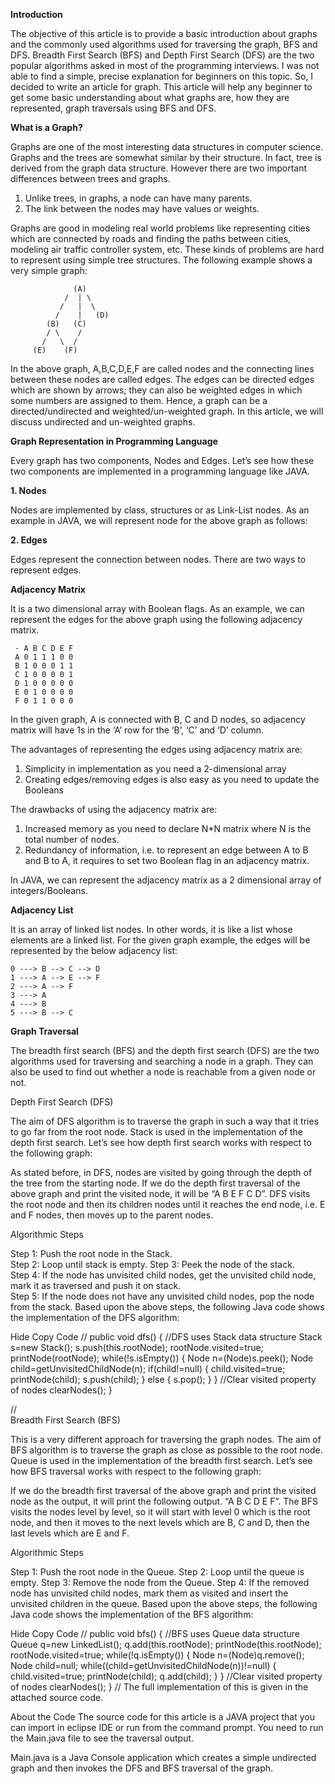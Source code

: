 **Introduction**

The objective of this article is to provide a basic introduction about graphs and the commonly used algorithms used for traversing the graph, BFS and DFS. Breadth First Search (BFS) and Depth First Search (DFS) are the two popular algorithms asked in most of the programming interviews. I was not able to find a simple, precise explanation for beginners on this topic. So, I decided to write an article for graph. This article will help any beginner to get some basic understanding about what graphs are, how they are represented, graph traversals using BFS and DFS.

**What is a Graph?**

Graphs are one of the most interesting data structures in computer science. Graphs and the trees are somewhat similar by their structure. In fact, tree is derived from the graph data structure. However there are two important differences between trees and graphs. 

1. Unlike trees, in graphs, a node can have many parents. 
2. The link between the nodes may have values or weights.

Graphs are good in modeling real world problems like representing cities which are connected by roads and finding the paths between cities, modeling air traffic controller system, etc. These kinds of problems are hard to represent using simple tree structures. The following example shows a very simple graph:   

                  (A)
                /  | \
               /   |  \
              /    |   (D)
            (B)   (C)
            / \    /
           /   \  /
         (E)    (F)
         
In the above graph, A,B,C,D,E,F are called nodes and the connecting lines between these nodes are called edges. The edges can be directed edges which are shown by arrows; they can also be weighted edges in which some numbers are assigned to them. Hence, a graph can be a directed/undirected and weighted/un-weighted graph. In this article, we will discuss undirected and un-weighted graphs.   

**Graph Representation in Programming Language**

Every graph has two components, Nodes and Edges. Let’s see how these two components are implemented in a programming language like JAVA.   

**1. Nodes**   

Nodes are implemented by class, structures or as Link-List nodes. As an example in JAVA, we will represent node for the above graph as follows:  

**2. Edges**   

Edges represent the connection between nodes. There are two ways to represent edges.

**Adjacency Matrix**  

It is a two dimensional array with Boolean flags. As an example, we can represent the edges for the above graph using the following adjacency matrix. 

     - A B C D E F
     A 0 1 1 1 0 0
     B 1 0 0 0 1 1
     C 1 0 0 0 0 1
     D 1 0 0 0 0 0
     E 0 1 0 0 0 0
     F 0 1 1 0 0 0

In the given graph, A is connected with B, C and D nodes, so adjacency matrix will have 1s in the ‘A’ row for the ‘B’, ‘C’ and ‘D’ column.  

The advantages of representing the edges using adjacency matrix are: 

1. Simplicity in implementation as you need a 2-dimensional array 
2. Creating edges/removing edges is also easy as you need to update the Booleans 

The drawbacks of using the adjacency matrix are:  

1. Increased memory as you need to declare N*N matrix where N is the total number of nodes.
2. Redundancy of information, i.e. to represent an edge between A to B and B to A, it requires to set two Boolean flag in an adjacency matrix. 

In JAVA, we can represent the adjacency matrix as a 2 dimensional array of integers/Booleans.

**Adjacency List**  

It is an array of linked list nodes. In other words, it is like a list whose elements are a linked list. For the given graph example, the edges will be represented by the below adjacency list: 

    0 ---> B --> C --> D
    1 ---> A --> E --> F
    2 ---> A --> F
    3 ---> A
    4 ---> B
    5 ---> B --> C

**Graph Traversal**  

The breadth first search (BFS) and the depth first search (DFS) are the two algorithms used for traversing and searching a node in a graph. They can also be used to find out whether a node is reachable from a given node or not.   

Depth First Search (DFS)

The aim of DFS algorithm is to traverse the graph in such a way that it tries to go far from the root node. Stack is used in the implementation of the depth first search. Let’s see how depth first search works with respect to the following graph:   


As stated before, in DFS, nodes are visited by going through the depth of the tree from the starting node. If we do the depth first traversal of the above graph and print the visited node, it will be “A B E F C D”. DFS visits the root node and then its children nodes until it reaches the end node, i.e. E and F nodes, then moves up to the parent nodes. 

Algorithmic Steps   

Step 1: Push the root node in the Stack.  
Step 2: Loop until stack is empty. 
Step 3: Peek the node of the stack.  
Step 4: If the node has unvisited child nodes, get the unvisited child node, mark it as traversed and push it on stack.   
Step 5: If the node does not have any unvisited child nodes, pop the node from the stack.
Based upon the above steps, the following Java code shows the implementation of the DFS algorithm:  

Hide   Copy Code
//
public void dfs()
{
	//DFS uses Stack data structure
	Stack s=new Stack();
	s.push(this.rootNode);
	rootNode.visited=true;
	printNode(rootNode);
	while(!s.isEmpty())
	{
		Node n=(Node)s.peek();
		Node child=getUnvisitedChildNode(n);
		if(child!=null)
		{
			child.visited=true;
			printNode(child);
			s.push(child);
		}
		else
		{
			s.pop();
		}
	}
	//Clear visited property of nodes
	clearNodes();
}

//   
Breadth First Search (BFS)  

This is a very different approach for traversing the graph nodes. The aim of BFS algorithm is to traverse the graph as close as possible to the root node. Queue is used in the implementation of the breadth first search. Let’s see how BFS traversal works with respect to the following graph:


If we do the breadth first traversal of the above graph and print the visited node as the output, it will print the following output. “A B C D E F”. The BFS visits the nodes level by level, so it will start with level 0 which is the root node, and then it moves to the next levels which are B, C and D, then the last levels which are E and F.  

Algorithmic Steps   

Step 1: Push the root node in the Queue.
Step 2: Loop until the queue is empty.
Step 3: Remove the node from the Queue.
Step 4: If the removed node has unvisited child nodes, mark them as visited and insert the unvisited children in the queue.
Based upon the above steps, the following Java code shows the implementation of the BFS algorithm:  

Hide   Copy Code
//
public void bfs()
{
	//BFS uses Queue data structure
	Queue q=new LinkedList();
	q.add(this.rootNode);
	printNode(this.rootNode);
	rootNode.visited=true;
	while(!q.isEmpty())
	{
		Node n=(Node)q.remove();
		Node child=null;
		while((child=getUnvisitedChildNode(n))!=null)
		{
			child.visited=true;
			printNode(child);
			q.add(child);
		}
	}
	//Clear visited property of nodes
	clearNodes();
}
// 
The full implementation of this is given in the attached source code.

About the Code
The source code for this article is a JAVA project that you can import in eclipse IDE or run from the command prompt. You need to run the Main.java file to see the traversal output.

Main.java is a Java Console application which creates a simple undirected graph and then invokes the DFS and BFS traversal of the graph.